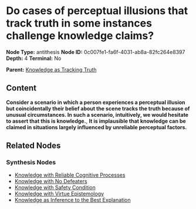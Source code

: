 # Do cases of perceptual illusions that track truth in some instances challenge knowledge claims?

**Node Type:** antithesis
**Node ID:** 0c007fe1-fa6f-4031-ab8a-82fc264e8397
**Depth:** 4
**Terminal:** No

**Parent:** [Knowledge as Tracking Truth](knowledge-as-tracking-truth-synthesis-e67ff76f-b3ec-4cc7-b490-d784b722a8e3.md)

## Content

**Consider a scenario in which a person experiences a perceptual illusion but coincidentally their belief about the scene tracks the truth because of unusual circumstances. In such a scenario, intuitively, we would hesitate to assert that this is knowledge.**, **It is implausible that knowledge can be claimed in situations largely influenced by unreliable perceptual factors.**

## Related Nodes

### Synthesis Nodes

- [Knowledge with Reliable Cognitive Processes](knowledge-with-reliable-cognitive-processes-synthesis-7e0968b7-c39e-434d-8fd1-0883dbe8e32d.md)
- [Knowledge with No Defeaters](knowledge-with-no-defeaters-synthesis-a08ba26e-4887-49f4-ac77-87ae4275c364.md)
- [Knowledge with Safety Condition](knowledge-with-safety-condition-synthesis-93451b28-d873-4509-8680-ffef553abf6c.md)
- [Knowledge with Virtue Epistemology](knowledge-with-virtue-epistemology-synthesis-c6cded72-7d9c-45fb-b1f1-864553851f0f.md)
- [Knowledge as Inference to the Best Explanation](knowledge-as-inference-to-the-best-explanation-synthesis-7047558b-d7fe-4064-984b-6e724469fc12.md)
